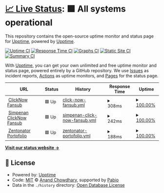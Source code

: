 # [📈 Live Status](https://demo.upptime.js.org): <!--live status--> **🟩 All systems operational**

This repository contains the open-source uptime monitor and status page for [Upptime](https://upptime.js.org), powered by [Upptime](https://github.com/upptime/upptime).

[![Uptime CI](https://github.com/upptime/upptime/workflows/Uptime%20CI/badge.svg)](https://github.com/upptime/upptime/actions?query=workflow%3A%22Uptime+CI%22)
[![Response Time CI](https://github.com/upptime/upptime/workflows/Response%20Time%20CI/badge.svg)](https://github.com/upptime/upptime/actions?query=workflow%3A%22Response+Time+CI%22)
[![Graphs CI](https://github.com/upptime/upptime/workflows/Graphs%20CI/badge.svg)](https://github.com/upptime/upptime/actions?query=workflow%3A%22Graphs+CI%22)
[![Static Site CI](https://github.com/upptime/upptime/workflows/Static%20Site%20CI/badge.svg)](https://github.com/upptime/upptime/actions?query=workflow%3A%22Static+Site+CI%22)
[![Summary CI](https://github.com/upptime/upptime/workflows/Summary%20CI/badge.svg)](https://github.com/upptime/upptime/actions?query=workflow%3A%22Summary+CI%22)

With [Upptime](https://upptime.js.org), you can get your own unlimited and free uptime monitor and status page, powered entirely by a GitHub repository. We use [Issues](https://github.com/upptime/upptime/issues) as incident reports, [Actions](https://github.com/upptime/upptime/actions) as uptime monitors, and [Pages](https://demo.upptime.js.org) for the status page.

<!--start: status pages-->
<!-- This summary is generated by Upptime (https://github.com/upptime/upptime) -->
<!-- Do not edit this manually, your changes will be overwritten -->
<!-- prettier-ignore -->
| URL | Status | History | Response Time | Uptime |
| --- | ------ | ------- | ------------- | ------ |
| <img alt="" src="https://icons.duckduckgo.com/ip3/clicknow.my.id.ico" height="13"> [ClickNow Fansub](https://clicknow.my.id) | 🟩 Up | [click-now-fansub.yml](https://github.com/CloudStriker/upptime/commits/HEAD/history/click-now-fansub.yml) | <details><summary><img alt="Response time graph" src="./graphs/click-now-fansub/response-time-week.png" height="20"> 308ms</summary><br><a href="https://demo.upptime.js.org/history/click-now-fansub"><img alt="Response time 260" src="https://img.shields.io/endpoint?url=https%3A%2F%2Fraw.githubusercontent.com%2FCloudStriker%2Fupptime%2FHEAD%2Fapi%2Fclick-now-fansub%2Fresponse-time.json"></a><br><a href="https://demo.upptime.js.org/history/click-now-fansub"><img alt="24-hour response time 263" src="https://img.shields.io/endpoint?url=https%3A%2F%2Fraw.githubusercontent.com%2FCloudStriker%2Fupptime%2FHEAD%2Fapi%2Fclick-now-fansub%2Fresponse-time-day.json"></a><br><a href="https://demo.upptime.js.org/history/click-now-fansub"><img alt="7-day response time 308" src="https://img.shields.io/endpoint?url=https%3A%2F%2Fraw.githubusercontent.com%2FCloudStriker%2Fupptime%2FHEAD%2Fapi%2Fclick-now-fansub%2Fresponse-time-week.json"></a><br><a href="https://demo.upptime.js.org/history/click-now-fansub"><img alt="30-day response time 264" src="https://img.shields.io/endpoint?url=https%3A%2F%2Fraw.githubusercontent.com%2FCloudStriker%2Fupptime%2FHEAD%2Fapi%2Fclick-now-fansub%2Fresponse-time-month.json"></a><br><a href="https://demo.upptime.js.org/history/click-now-fansub"><img alt="1-year response time 260" src="https://img.shields.io/endpoint?url=https%3A%2F%2Fraw.githubusercontent.com%2FCloudStriker%2Fupptime%2FHEAD%2Fapi%2Fclick-now-fansub%2Fresponse-time-year.json"></a></details> | <details><summary><a href="https://demo.upptime.js.org/history/click-now-fansub">100.00%</a></summary><a href="https://demo.upptime.js.org/history/click-now-fansub"><img alt="All-time uptime 100.00%" src="https://img.shields.io/endpoint?url=https%3A%2F%2Fraw.githubusercontent.com%2FCloudStriker%2Fupptime%2FHEAD%2Fapi%2Fclick-now-fansub%2Fuptime.json"></a><br><a href="https://demo.upptime.js.org/history/click-now-fansub"><img alt="24-hour uptime 100.00%" src="https://img.shields.io/endpoint?url=https%3A%2F%2Fraw.githubusercontent.com%2FCloudStriker%2Fupptime%2FHEAD%2Fapi%2Fclick-now-fansub%2Fuptime-day.json"></a><br><a href="https://demo.upptime.js.org/history/click-now-fansub"><img alt="7-day uptime 100.00%" src="https://img.shields.io/endpoint?url=https%3A%2F%2Fraw.githubusercontent.com%2FCloudStriker%2Fupptime%2FHEAD%2Fapi%2Fclick-now-fansub%2Fuptime-week.json"></a><br><a href="https://demo.upptime.js.org/history/click-now-fansub"><img alt="30-day uptime 100.00%" src="https://img.shields.io/endpoint?url=https%3A%2F%2Fraw.githubusercontent.com%2FCloudStriker%2Fupptime%2FHEAD%2Fapi%2Fclick-now-fansub%2Fuptime-month.json"></a><br><a href="https://demo.upptime.js.org/history/click-now-fansub"><img alt="1-year uptime 100.00%" src="https://img.shields.io/endpoint?url=https%3A%2F%2Fraw.githubusercontent.com%2FCloudStriker%2Fupptime%2FHEAD%2Fapi%2Fclick-now-fansub%2Fuptime-year.json"></a></details>
| <img alt="" src="https://icons.duckduckgo.com/ip3/simpenan.clicknow.my.id.ico" height="13"> [Simpenan ClickNow Fansub](https://simpenan.clicknow.my.id) | 🟩 Up | [simpenan-click-now-fansub.yml](https://github.com/CloudStriker/upptime/commits/HEAD/history/simpenan-click-now-fansub.yml) | <details><summary><img alt="Response time graph" src="./graphs/simpenan-click-now-fansub/response-time-week.png" height="20"> 242ms</summary><br><a href="https://demo.upptime.js.org/history/simpenan-click-now-fansub"><img alt="Response time 291" src="https://img.shields.io/endpoint?url=https%3A%2F%2Fraw.githubusercontent.com%2FCloudStriker%2Fupptime%2FHEAD%2Fapi%2Fsimpenan-click-now-fansub%2Fresponse-time.json"></a><br><a href="https://demo.upptime.js.org/history/simpenan-click-now-fansub"><img alt="24-hour response time 225" src="https://img.shields.io/endpoint?url=https%3A%2F%2Fraw.githubusercontent.com%2FCloudStriker%2Fupptime%2FHEAD%2Fapi%2Fsimpenan-click-now-fansub%2Fresponse-time-day.json"></a><br><a href="https://demo.upptime.js.org/history/simpenan-click-now-fansub"><img alt="7-day response time 242" src="https://img.shields.io/endpoint?url=https%3A%2F%2Fraw.githubusercontent.com%2FCloudStriker%2Fupptime%2FHEAD%2Fapi%2Fsimpenan-click-now-fansub%2Fresponse-time-week.json"></a><br><a href="https://demo.upptime.js.org/history/simpenan-click-now-fansub"><img alt="30-day response time 311" src="https://img.shields.io/endpoint?url=https%3A%2F%2Fraw.githubusercontent.com%2FCloudStriker%2Fupptime%2FHEAD%2Fapi%2Fsimpenan-click-now-fansub%2Fresponse-time-month.json"></a><br><a href="https://demo.upptime.js.org/history/simpenan-click-now-fansub"><img alt="1-year response time 291" src="https://img.shields.io/endpoint?url=https%3A%2F%2Fraw.githubusercontent.com%2FCloudStriker%2Fupptime%2FHEAD%2Fapi%2Fsimpenan-click-now-fansub%2Fresponse-time-year.json"></a></details> | <details><summary><a href="https://demo.upptime.js.org/history/simpenan-click-now-fansub">100.00%</a></summary><a href="https://demo.upptime.js.org/history/simpenan-click-now-fansub"><img alt="All-time uptime 100.00%" src="https://img.shields.io/endpoint?url=https%3A%2F%2Fraw.githubusercontent.com%2FCloudStriker%2Fupptime%2FHEAD%2Fapi%2Fsimpenan-click-now-fansub%2Fuptime.json"></a><br><a href="https://demo.upptime.js.org/history/simpenan-click-now-fansub"><img alt="24-hour uptime 100.00%" src="https://img.shields.io/endpoint?url=https%3A%2F%2Fraw.githubusercontent.com%2FCloudStriker%2Fupptime%2FHEAD%2Fapi%2Fsimpenan-click-now-fansub%2Fuptime-day.json"></a><br><a href="https://demo.upptime.js.org/history/simpenan-click-now-fansub"><img alt="7-day uptime 100.00%" src="https://img.shields.io/endpoint?url=https%3A%2F%2Fraw.githubusercontent.com%2FCloudStriker%2Fupptime%2FHEAD%2Fapi%2Fsimpenan-click-now-fansub%2Fuptime-week.json"></a><br><a href="https://demo.upptime.js.org/history/simpenan-click-now-fansub"><img alt="30-day uptime 100.00%" src="https://img.shields.io/endpoint?url=https%3A%2F%2Fraw.githubusercontent.com%2FCloudStriker%2Fupptime%2FHEAD%2Fapi%2Fsimpenan-click-now-fansub%2Fuptime-month.json"></a><br><a href="https://demo.upptime.js.org/history/simpenan-click-now-fansub"><img alt="1-year uptime 100.00%" src="https://img.shields.io/endpoint?url=https%3A%2F%2Fraw.githubusercontent.com%2FCloudStriker%2Fupptime%2FHEAD%2Fapi%2Fsimpenan-click-now-fansub%2Fuptime-year.json"></a></details>
| <img alt="" src="https://icons.duckduckgo.com/ip3/zentonator.clicknow.my.id.ico" height="13"> [Zentonator Portofolio](https://zentonator.clicknow.my.id) | 🟩 Up | [zentonator-portofolio.yml](https://github.com/CloudStriker/upptime/commits/HEAD/history/zentonator-portofolio.yml) | <details><summary><img alt="Response time graph" src="./graphs/zentonator-portofolio/response-time-week.png" height="20"> 188ms</summary><br><a href="https://demo.upptime.js.org/history/zentonator-portofolio"><img alt="Response time 215" src="https://img.shields.io/endpoint?url=https%3A%2F%2Fraw.githubusercontent.com%2FCloudStriker%2Fupptime%2FHEAD%2Fapi%2Fzentonator-portofolio%2Fresponse-time.json"></a><br><a href="https://demo.upptime.js.org/history/zentonator-portofolio"><img alt="24-hour response time 129" src="https://img.shields.io/endpoint?url=https%3A%2F%2Fraw.githubusercontent.com%2FCloudStriker%2Fupptime%2FHEAD%2Fapi%2Fzentonator-portofolio%2Fresponse-time-day.json"></a><br><a href="https://demo.upptime.js.org/history/zentonator-portofolio"><img alt="7-day response time 188" src="https://img.shields.io/endpoint?url=https%3A%2F%2Fraw.githubusercontent.com%2FCloudStriker%2Fupptime%2FHEAD%2Fapi%2Fzentonator-portofolio%2Fresponse-time-week.json"></a><br><a href="https://demo.upptime.js.org/history/zentonator-portofolio"><img alt="30-day response time 222" src="https://img.shields.io/endpoint?url=https%3A%2F%2Fraw.githubusercontent.com%2FCloudStriker%2Fupptime%2FHEAD%2Fapi%2Fzentonator-portofolio%2Fresponse-time-month.json"></a><br><a href="https://demo.upptime.js.org/history/zentonator-portofolio"><img alt="1-year response time 215" src="https://img.shields.io/endpoint?url=https%3A%2F%2Fraw.githubusercontent.com%2FCloudStriker%2Fupptime%2FHEAD%2Fapi%2Fzentonator-portofolio%2Fresponse-time-year.json"></a></details> | <details><summary><a href="https://demo.upptime.js.org/history/zentonator-portofolio">100.00%</a></summary><a href="https://demo.upptime.js.org/history/zentonator-portofolio"><img alt="All-time uptime 100.00%" src="https://img.shields.io/endpoint?url=https%3A%2F%2Fraw.githubusercontent.com%2FCloudStriker%2Fupptime%2FHEAD%2Fapi%2Fzentonator-portofolio%2Fuptime.json"></a><br><a href="https://demo.upptime.js.org/history/zentonator-portofolio"><img alt="24-hour uptime 100.00%" src="https://img.shields.io/endpoint?url=https%3A%2F%2Fraw.githubusercontent.com%2FCloudStriker%2Fupptime%2FHEAD%2Fapi%2Fzentonator-portofolio%2Fuptime-day.json"></a><br><a href="https://demo.upptime.js.org/history/zentonator-portofolio"><img alt="7-day uptime 100.00%" src="https://img.shields.io/endpoint?url=https%3A%2F%2Fraw.githubusercontent.com%2FCloudStriker%2Fupptime%2FHEAD%2Fapi%2Fzentonator-portofolio%2Fuptime-week.json"></a><br><a href="https://demo.upptime.js.org/history/zentonator-portofolio"><img alt="30-day uptime 100.00%" src="https://img.shields.io/endpoint?url=https%3A%2F%2Fraw.githubusercontent.com%2FCloudStriker%2Fupptime%2FHEAD%2Fapi%2Fzentonator-portofolio%2Fuptime-month.json"></a><br><a href="https://demo.upptime.js.org/history/zentonator-portofolio"><img alt="1-year uptime 100.00%" src="https://img.shields.io/endpoint?url=https%3A%2F%2Fraw.githubusercontent.com%2FCloudStriker%2Fupptime%2FHEAD%2Fapi%2Fzentonator-portofolio%2Fuptime-year.json"></a></details>

<!--end: status pages-->

[**Visit our status website →**](https://demo.upptime.js.org)

## 📄 License

- Powered by: [Upptime](https://github.com/upptime/upptime)
- Code: [MIT](./LICENSE) © [Anand Chowdhary](https://anandchowdhary.com), supported by [Pabio](https://pabio.com)
- Data in the `./history` directory: [Open Database License](https://opendatacommons.org/licenses/odbl/1-0/)
